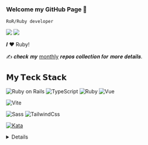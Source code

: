 ### Welcome my GitHub Page 👋
``RoR/Ruby developer``


[![](https://img.shields.io/badge/-ov_tit-%231DA1F2?style=flat-square&logo=twitter&logoColor=ffffff)](https://twitter.com/ov_tit)
[![](https://img.shields.io/badge/-@titanfat-%23181717?style=flat-square&logo=github)](https://github.com/titanfat)

𝑰 ❤️  Ruby!

:writing_hand:  𝒄𝒉𝒆𝒄𝒌 𝒎𝒚 [monthly](http://github.com/titanfat/monthly) 𝒓𝒆𝒑𝒐𝒔 𝒄𝒐𝒍𝒍𝒆𝒄𝒕𝒊𝒐𝒏 𝒇𝒐𝒓 𝒎𝒐𝒓𝒆 𝒅𝒆𝒕𝒂𝒊𝒍𝒔.

## 𝗠𝘆 𝗧𝗲𝗰𝗸 𝗦𝘁𝗮𝗰𝗸

![Ruby on Rails](https://img.shields.io/badge/-RubyonRails-%232c3e50?logoColor=red&logo=ruby)
![TypeScript](https://img.shields.io/badge/-Ts-%232c3e50?style=flat-square&logo=typescript)
![Ruby](https://img.shields.io/badge/-Ruby.rb-%232c3e50?style=flat-square&logo=ruby)
![Vue](https://img.shields.io/badge/-Vue-%23282C34?style=flat-square&logo=vue)

![Vite](https://img.shields.io/badge/-Vite-%232C3A42?style=flat-square&logo=vite)


![Sass](https://img.shields.io/badge/-Sass-%23CC6699?style=flat-square&logo=sass&logoColor=ffffff)
![TailwindCss](https://img.shields.io/badge/-TailwindCss-%231a202c?style=flat-square&logo=tailwind-css)

[![Kata](https://www.codewars.com/users/titanfat/badges/small)]()
<details>

<a href="https://github.com/anuraghazra/github-readme-stats">
  <img align="center" src="https://github-readme-stats.vercel.app/api/top-langs/?username=titanfat&hide=html,&hide_border=true&title_color=5391FE&text_color=555&show_icons=true&theme=dracula" />
</a>

</details> 
